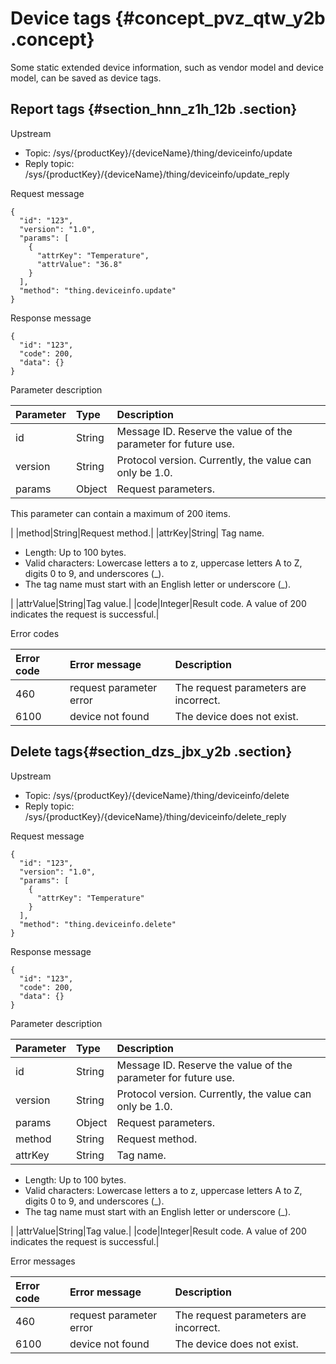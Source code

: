 # Device tags {#concept_pvz_qtw_y2b .concept}

Some static extended device information, such as vendor model and device model, can be saved as device tags.

## Report tags {#section_hnn_z1h_12b .section}

Upstrea​m​

-   Topic: /sys/\{productKey\}/\{deviceName\}/thing/deviceinfo/update
-   Reply topic: /sys/\{productKey\}/\{deviceName\}/thing/deviceinfo/update\_reply

Request message

```
{
  "id": "123",
  "version": "1.0",
  "params": [
    {
      "attrKey": "Temperature",
      "attrValue": "36.8"
    }
  ],
  "method": "thing.deviceinfo.update"
}
```

Response message

```
{
  "id": "123",
  "code": 200,
  "data": {}
}
```

Parameter description

|Parameter|Type|Description|
|:--------|:---|:----------|
|id|String|Message ID. Reserve the value of the parameter for future use.|
|version|String|Protocol version. Currently, the value can only be 1.0.|
|params|Object| Request parameters.

 This parameter can contain a maximum of 200 items.​

 |
|method|String|Request method.|
|attrKey|String| Tag name.​

 -   Length: Up to 100 bytes.
-   Valid characters: Lowercase letters a to z, uppercase letters A to Z, digits 0 to 9, and underscores \(\_\).
-   The tag name must start with an English letter or underscore \(\_\).

 |
|attrValue|String|Tag value.​|
|code|Integer|Result code. A value of 200 indicates the request is successful.|

Error codes

|Error code|Error message|Description|
|:---------|:------------|:----------|
|460|request parameter error|The request parameters are incorrect.​|
|6100|device not found|The device does not exist.|

## Delete tags​ {#section_dzs_jbx_y2b .section}

Upstream​

-   Topic: /sys/\{productKey\}/\{deviceName\}/thing/deviceinfo/delete
-   Reply topic: /sys/\{productKey\}/\{deviceName\}/thing/deviceinfo/delete\_reply

Request message

```
{
  "id": "123",
  "version": "1.0",
  "params": [
    {
      "attrKey": "Temperature"
    }
  ],
  "method": "thing.deviceinfo.delete"
}
```

Response message

```
{
  "id": "123",
  "code": 200,
  "data": {}
}
```

Parameter description

|Parameter|Type|Description|
|:--------|:---|:----------|
|id|String|Message ID. Reserve the value of the parameter for future use.|
|version|String|Protocol version. Currently, the value can only be 1.0.|
|params|Object|Request parameters.|
|method|String|Request method.|
|attrKey|String| Tag name.​

 -   Length: Up to 100 bytes.
-   Valid characters: Lowercase letters a to z, uppercase letters A to Z, digits 0 to 9, and underscores \(\_\).
-   The tag name must start with an English letter or underscore \(\_\).

 |
|attrValue|String|Tag value.​|
|code|Integer|Result code. A value of 200 indicates the request is successful.|

Error messages

|Error code|Error message|Description|
|:---------|:------------|:----------|
|460|request parameter error|The request parameters are incorrect.​|
|6100|device not found|The device does not exist.|

